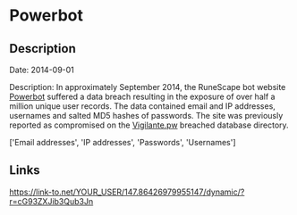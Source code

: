 # Powerbot

## Description

Date: 2014-09-01

Description:
In approximately September 2014, the RuneScape bot website <a href="https://www.powerbot.org" target="_blank" rel="noopener">Powerbot</a> suffered a data breach resulting in the exposure of over half a million unique user records. The data contained email and IP addresses, usernames and salted MD5 hashes of passwords. The site was previously reported as compromised on the <a href="https://vigilante.pw/" target="_blank" rel="noopener">Vigilante.pw</a> breached database directory.


['Email addresses', 'IP addresses', 'Passwords', 'Usernames']

## Links

https://link-to.net/YOUR_USER/147.86426979955147/dynamic/?r=cG93ZXJib3Qub3Jn